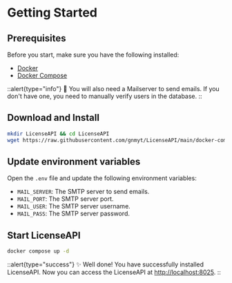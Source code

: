 # Getting Started

## Prerequisites

Before you start, make sure you have the following installed:

- [Docker](https://docs.docker.com/get-docker/)
- [Docker Compose](https://docs.docker.com/compose/install/)

::alert{type="info"}
📧 You will also need a Mailserver to send emails. If you don't have one, you need to manually verify users in the
database.
::

## Download and Install

```bash
mkdir LicenseAPI && cd LicenseAPI
wget https://raw.githubusercontent.com/gnmyt/LicenseAPI/main/docker-compose.yml
```

## Update environment variables

Open the `.env` file and update the following environment variables:

- `MAIL_SERVER`: The SMTP server to send emails.
- `MAIL_PORT`: The SMTP server port.
- `MAIL_USER`: The SMTP server username.
- `MAIL_PASS`: The SMTP server password.

## Start LicenseAPI

```bash
docker compose up -d
```

::alert{type="success"}
✨ Well done! You have successfully installed LicenseAPI. Now you can access the LicenseAPI
at [http://localhost:8025](http://localhost:8025).
::
